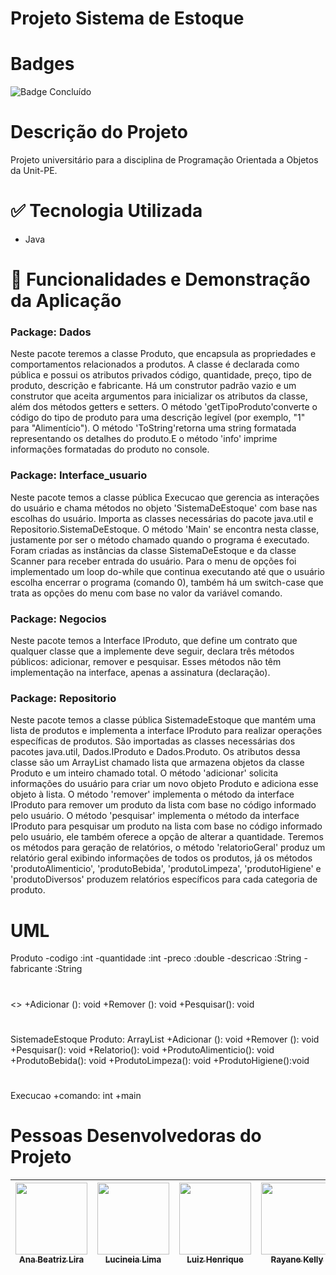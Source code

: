 # Projeto Sistema de Estoque

# Badges
![Badge Concluído](http://img.shields.io/static/v1?label=STATUS&message=CONCLUÍDO&color=GREEN&style=for-the-badge)

# Descrição do Projeto
<p> Projeto universitário para a disciplina de Programação Orientada a Objetos da Unit-PE. </p>

# :white_check_mark: Tecnologia Utilizada
<ul>
  <li>Java</li>
</ul>

# :hammer: Funcionalidades e Demonstração da Aplicação
<h3> Package: Dados </h3>
<p>
Neste pacote teremos a classe Produto, que encapsula as propriedades e comportamentos relacionados a produtos. A classe é declarada como pública e possui os atributos privados código, quantidade, preço, tipo de produto, descrição e fabricante. Há um construtor padrão vazio e um construtor que aceita argumentos para inicializar os atributos da classe, além dos métodos getters e setters. O método 'getTipoProduto'converte o código do tipo de produto para uma descrição legível (por exemplo, "1" para "Alimentício"). O método 'ToString'retorna uma string formatada representando os detalhes do produto.E o método 'info' imprime informações formatadas do produto no console.
</p>

<h3> Package: Interface_usuario </h3>
<p>
Neste pacote temos a classe pública Execucao que gerencia as interações do usuário e chama métodos no objeto 'SistemaDeEstoque' com base nas escolhas do usuário. Importa as classes necessárias do pacote java.util e Repositorio.SistemaDeEstoque. O método 'Main' se encontra nesta classe, justamente por ser o método chamado quando o programa é executado. Foram criadas as instâncias da classe SistemaDeEstoque e da classe Scanner para receber entrada do usuário. Para o menu de opções foi implementado um loop do-while que continua executando até que o usuário escolha encerrar o programa (comando 0), também há um switch-case que trata as opções do menu com base no valor da variável comando.
</p>

<h3> Package: Negocios </h3>
<p>
Neste pacote temos a Interface IProduto, que define um contrato que qualquer classe que a implemente deve seguir, declara três métodos públicos: adicionar, remover e pesquisar. Esses métodos não têm implementação na interface, apenas a assinatura (declaração).
</p>

<h3> Package: Repositorio </h3>
<p>
Neste pacote temos a classe pública SistemadeEstoque que mantém uma lista de produtos e implementa a interface IProduto para realizar operações específicas de produtos. São importadas as classes necessárias dos pacotes java.util, Dados.IProduto e Dados.Produto. Os atributos dessa classe são um ArrayList chamado lista que armazena objetos da classe Produto e um inteiro chamado total. O método 'adicionar' solicita informações do usuário para criar um novo objeto Produto e adiciona esse objeto à lista. O método 'remover' implementa o método da interface IProduto para remover um produto da lista com base no código informado pelo usuário. O método 'pesquisar' implementa o método da interface IProduto para pesquisar um produto na lista com base no código informado pelo usuário, ele também oferece a opção de alterar a quantidade. Teremos os métodos para geração de relatórios, o  método 'relatorioGeral' produz um relatório geral exibindo informações de todos os produtos, já os métodos 'produtoAlimenticio', 'produtoBebida', 'produtoLimpeza', 'produtoHigiene' e 'produtoDiversos' produzem relatórios específicos para cada categoria de produto.
</p>

# UML 
Produto
-codigo :int
-quantidade :int
-preco :double
-descricao :String
-fabricante :String 
#
<<Interface>>
+Adicionar (): void
+Remover (): void
+Pesquisar(): void
#
SistemadeEstoque
Produto: ArrayList<Produto>
+Adicionar (): void
+Remover (): void
+Pesquisar(): void
+Relatorio(): void
+ProdutoAlimenticio(): void
+ProdutoBebida(): void
+ProdutoLimpeza(): void
+ProdutoHigiene():void
#
Execucao
+comando: int
+main

# Pessoas Desenvolvedoras do Projeto
| [<img loading="lazy" src="https://avatars.githubusercontent.com/u/89558668?v=4" width=115><br><sub>Ana Beatriz Lira</sub>](https://github.com/anabsl) | [<img loading="lazy" src="https://avatars.githubusercontent.com/u/150970636?v=4" width=115><br><sub>Lucineia Lima</sub>](https://github.com/LucineiaLima) | [<img loading="lazy" src="https://avatars.githubusercontent.com/u/138301226?v=4" width=115><br><sub>Luiz Henrique</sub>](https://github.com/Luizh92) | [<img loading="lazy" src="https://avatars.githubusercontent.com/u/130245094?v=4" width=115><br><sub>Rayane Kelly</sub>](https://github.com/Rayane-Souza) | [<img loading="lazy" src="https://avatars.githubusercontent.com/u/146589409?v=4" width=115><br><sub>Rogério Melo</sub>](https://github.com/Rogerio-07) 
| :---: | :---: | :---: | :---: | :---: |
